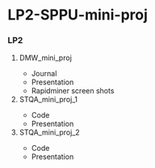 # LP2-SPPU-mini-proj

<h3>LP2</h3>
<ol>
  <li>DMW_mini_proj</li>
  <ul>
    <li>Journal</li>
    <li>Presentation</li>
    <li>Rapidminer screen shots</li>
  </ul>
<li>STQA_mini_proj_1</li>
<ul>
    <li>Code</li>
    <li>Presentation</li>
  </ul>
<li>STQA_mini_proj_2</li>
<ul>
    <li>Code</li>
    <li>Presentation</li>
  </ul>
</ol>
